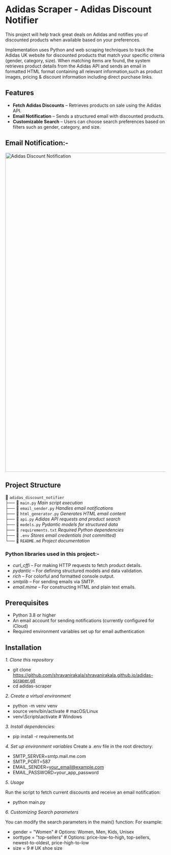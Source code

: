 #  Adidas Scraper - Adidas Discount Notifier

This project will help track great deals on Adidas and notifies you of discounted products when available based on your preferences. 

Implementation uses Python and web scraping techniques to track the Adidas UK website for discounted products that match your specific criteria (gender, category, size). When matching items are found, the system retrieves product details from the Adidas API and sends an email in formatted HTML format containing all relevant information,such as product images, pricing & discount information including direct purchase links. 

## Features

-  **Fetch Adidas Discounts** – Retrieves products on sale using the Adidas API.
-  **Email Notification** – Sends a structured email with discounted products.
-  **Customizable Search** – Users can choose search preferences based on filters such as gender, category, and size.

## Email Notification:-
<img width="1000" alt="Adidas Discount Notification" src="https://github.com/user-attachments/assets/55070a0a-a5e1-43dc-8daa-a3bed4c422fb" />


## Project Structure
📂 `adidas_discount_notifier`  
├── 📄 `main.py`              *Main script execution*  
├── 📄 `email_sender.py`      *Handles email notifications*  
├── 📄 `html_generator.py`    *Generates HTML email content*  
├── 📄 `api.py`               *Adidas API requests and product search*  
├── 📄 `models.py`            *Pydantic models for structured data*  
├── 📄 `requirements.txt`     *Required Python dependencies*  
├── 📄 `.env`                 *Stores email credentials (not committed)*  
└── 📄 `README.md`            *Project documentation*


### Python libraries used in this project:-

  -  *curl_cffi* – For making HTTP requests to fetch product details.
  -  *pydantic* – For defining structured models and data validation.
  -  *rich* – For colorful and formatted console output.
  -  *smtplib* – For sending emails via SMTP.
  -  *email.mime* – For constructing HTML and plain text emails.
    


## Prerequisites

-  Python 3.8 or higher
-  An email account for sending notifications (currently configured for iCloud)
-  Required environment variables set up for email authentication

## Installation

*1.  Clone this repository*

-  git clone https://github.com/shravanirakala/shravanirakala.github.io/adidas-scraper.git
-  cd adidas-scraper

*2.  Create a virtual environment*

-  python -m venv venv
-  source venv/bin/activate  # macOS/Linux
-  venv\Scripts\activate     # Windows

*3.  Install dependencies:*

-  pip install -r requirements.txt


*4. Set up environment variables*
Create a .env file in the root directory:

-  SMTP_SERVER=smtp.mail.me.com
-  SMTP_PORT=587
-  EMAIL_SENDER=your_email@example.com
-  EMAIL_PASSWORD=your_app_password

*5.  Usage*

Run the script to fetch current discounts and receive an email notification:
-  python main.py

*6.  Customizing Search parameters*

You can modify the search parameters in the main() function:
For example:
-  gender = "Women"          # Options: Women, Men, Kids, Unisex
-  sorttype = "top-sellers"  # Options: price-low-to-high, top-sellers, newest-to-oldest, price-high-to-low
-  size = 9 # UK shoe size




